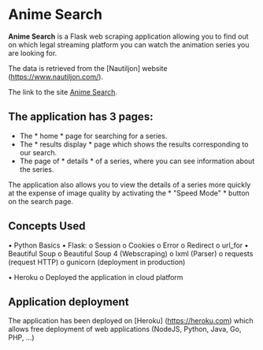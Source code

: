 ﻿# Anime Search
**Anime Search** is a Flask web scraping application allowing you to find out on which legal streaming platform you can watch the animation series you are looking for.

The data is retrieved from the [Nautiljon] website (https://www.nautiljon.com/).

The link to the site [Anime Search](https://emmanuel-cse17019.herokuapp.com/).


## The application has 3 pages:
- The * home * page for searching for a series.
- The * results display * page which shows the results corresponding to our search.
- The page of * details * of a series, where you can see information about the series.

The application also allows you to view the details of a series more quickly at the expense of image quality by activating the * "Speed Mode" * button on the search page.

## Concepts Used
•	Python Basics
•	Flask: 
	o	Session
	o	Cookies
	o	Error
	o	Redirect
	o	url_for
•	Beautiful Soup
	o	Beautiful Soup 4 (Webscraping)
	o	lxml (Parser)
	o	requests (request HTTP)
	o	gunicorn (deployment in production)
	
•	Heroku
	o	Deployed the application in cloud platform
## Application deployment
The application has been deployed on [Heroku] (https://heroku.com) which allows free deployment of web applications (NodeJS, Python, Java, Go, PHP, ...)
